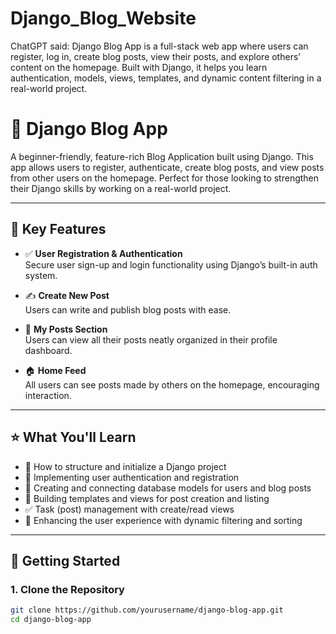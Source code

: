 # Django_Blog_Website
ChatGPT said: Django Blog App is a full-stack web app where users can register, log in, create blog posts, view their posts, and explore others’ content on the homepage. Built with Django, it helps you learn authentication, models, views, templates, and dynamic content filtering in a real-world project.
# 📝 Django Blog App

A beginner-friendly, feature-rich Blog Application built using Django. This app allows users to register, authenticate, create blog posts, and view posts from other users on the homepage. Perfect for those looking to strengthen their Django skills by working on a real-world project.

---

## 📌 Key Features

- ✅ **User Registration & Authentication**  
  Secure user sign-up and login functionality using Django’s built-in auth system.

- ✍️ **Create New Post**  
  Users can write and publish blog posts with ease.

- 📁 **My Posts Section**  
  Users can view all their posts neatly organized in their profile dashboard.

- 🏠 **Home Feed**  
  All users can see posts made by others on the homepage, encouraging interaction.

---

## ⭐ What You'll Learn

- 📂 How to structure and initialize a Django project
- 🔐 Implementing user authentication and registration
- 🧠 Creating and connecting database models for users and blog posts
- 🧾 Building templates and views for post creation and listing
- ✅ Task (post) management with create/read views
- 🔎 Enhancing the user experience with dynamic filtering and sorting

---

## 🚀 Getting Started

### 1. Clone the Repository

```bash
git clone https://github.com/yourusername/django-blog-app.git
cd django-blog-app
